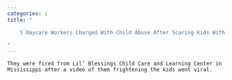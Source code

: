 ```yaml
---
categories: i
title: "

    5 Daycare Workers Charged With Child Abuse After Scaring Kids With Ghoulish Mask

"
---
```



    They were fired from Lil’ Blessings Child Care and Learning Center in Mississippi after a video of them frightening the kids went viral.


